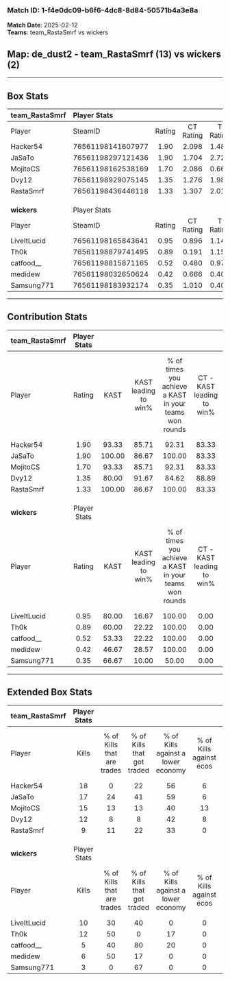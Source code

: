 ### Match ID: 1-f4e0dc09-b6f6-4dc8-8d84-50571b4a3e8a  
**Match Date**: 2025-02-12  
**Teams**: team_RastaSmrf vs wickers  

## **Map**: de_dust2 - team_RastaSmrf (13) vs wickers (2)  
---  

## Box Stats  

| **team_RastaSmrf** | Player Stats      |        |           |          |        |       |       |         |        |      |     |
| :- | :- | :-: | :-: | :-: | :-: | :-: | :-: | :-: | :-: | :-: | :-: |
| Player             | SteamID           | Rating | CT Rating | T Rating |  KAST  |  ADR  | Kills | Assists | Deaths | K/D  | HS% |
| Hacker54           | 76561198141607977 |  1.90  |   2.098   |  1.483   | 93.33  | 128.3 |  18   |    5    |   9    | 2.00 | 50  |
| JaSaTo             | 76561198297121436 |  1.90  |   1.704   |  2.728   | 100.00 | 103.6 |  17   |    2    |   6    | 2.83 | 64  |
| MojitoCS           | 76561198162538169 |  1.70  |   2.086   |  0.668   | 93.33  | 108.3 |  15   |    4    |   8    | 1.88 | 80  |
| Dvy12              | 76561198929075145 |  1.35  |   1.276   |  1.980   | 80.00  | 74.3  |  12   |    3    |   7    | 1.71 | 33  |
| RastaSmrf          | 76561198436446118 |  1.33  |   1.307   |  2.017   | 100.00 | 66.1  |   9   |    8    |   7    | 1.29 | 66  |
|                    |                   |        |           |          |        |       |       |         |        |      |     |
|                    |                   |        |           |          |        |       |       |         |        |      |     |
|                    |                   |        |           |          |        |       |       |         |        |      |     |
| **wickers**        | Player Stats      |        |           |          |        |       |       |         |        |      |     |
| Player             | SteamID           | Rating | CT Rating | T Rating |  KAST  |  ADR  | Kills | Assists | Deaths | K/D  | HS% |
| LiveItLucid        | 76561198165843641 |  0.95  |   0.896   |  1.142   | 80.00  | 61.4  |  10   |    4    |   14   | 0.71 | 50  |
| Th0k               | 76561198879741495 |  0.89  |   0.191   |  1.150   | 60.00  | 54.4  |  12   |    3    |   14   | 0.86 | 50  |
| catfood__          | 76561198815871165 |  0.52  |   0.480   |  0.977   | 53.33  | 78.1  |   5   |    5    |   14   | 0.36 | 40  |
| medidew            | 76561198032650624 |  0.42  |   0.666   |  0.405   | 46.67  | 60.4  |   6   |    2    |   15   | 0.40 | 50  |
| Samsung771         | 76561198183932174 |  0.35  |   1.010   |  0.407   | 66.67  | 40.3  |   3   |    5    |   15   | 0.20 | 66  |
---  

## Contribution Stats  

| **team_RastaSmrf** | Player Stats |        |                      |                                                        |                           |                                                             |                          |                                                            |
| :- | :-: | :-: | :-: | :-: | :-: | :-: | :-: | :-: |
| Player             |    Rating    |  KAST  | KAST leading to win% | % of times you achieve a KAST in your teams won rounds | CT - KAST leading to win% | CT - % of times you achieve a KAST in your teams won rounds | T - KAST leading to win% | T - % of times you achieve a KAST in your teams won rounds |
| Hacker54           |     1.90     | 93.33  |        85.71         |                         92.31                          |           83.33           |                           100.00                            |          100.00          |                           66.67                            |
| JaSaTo             |     1.90     | 100.00 |        86.67         |                         100.00                         |           83.33           |                           100.00                            |          100.00          |                           100.00                           |
| MojitoCS           |     1.70     | 93.33  |        85.71         |                         92.31                          |           83.33           |                           100.00                            |          100.00          |                           66.67                            |
| Dvy12              |     1.35     | 80.00  |        91.67         |                         84.62                          |           88.89           |                            80.00                            |          100.00          |                           100.00                           |
| RastaSmrf          |     1.33     | 100.00 |        86.67         |                         100.00                         |           83.33           |                           100.00                            |          100.00          |                           100.00                           |
|                    |              |        |                      |                                                        |                           |                                                             |                          |                                                            |
|                    |              |        |                      |                                                        |                           |                                                             |                          |                                                            |
|                    |              |        |                      |                                                        |                           |                                                             |                          |                                                            |
| **wickers**        | Player Stats |        |                      |                                                        |                           |                                                             |                          |                                                            |
| Player             |    Rating    |  KAST  | KAST leading to win% | % of times you achieve a KAST in your teams won rounds | CT - KAST leading to win% | CT - % of times you achieve a KAST in your teams won rounds | T - KAST leading to win% | T - % of times you achieve a KAST in your teams won rounds |
| LiveItLucid        |     0.95     | 80.00  |        16.67         |                         100.00                         |           0.00            |                            0.00                             |          20.00           |                           100.00                           |
| Th0k               |     0.89     | 60.00  |        22.22         |                         100.00                         |           0.00            |                            0.00                             |          25.00           |                           100.00                           |
| catfood__          |     0.52     | 53.33  |        22.22         |                         100.00                         |           0.00            |                            0.00                             |          25.00           |                           100.00                           |
| medidew            |     0.42     | 46.67  |        28.57         |                         100.00                         |           0.00            |                            0.00                             |          33.33           |                           100.00                           |
| Samsung771         |     0.35     | 66.67  |        10.00         |                         50.00                          |           0.00            |                            0.00                             |          12.50           |                           50.00                            |
---  

## Extended Box Stats  

| **team_RastaSmrf** | Player Stats |                            |                            |                                    |                         |                              |                                 |        |                             |                                     |                          |                               |                            |
| :- | :-: | :-: | :-: | :-: | :-: | :-: | :-: | :-: | :-: | :-: | :-: | :-: | :-: |
| Player             |    Kills     | % of Kills that are trades | % of Kills that got traded | % of Kills against a lower economy | % of Kills against ecos | % of Kills that are flawless | % of Kills that are close duels | Deaths | % of Deaths that get traded | % of Deaths against a lower economy | % of Deaths against ecos | % of Deaths that are flawless | % of Deaths that are close |
| Hacker54           |      18      |             0              |             22             |                 56                 |            6            |              67              |               17                |   9    |             22              |                 44                  |            0             |              44               |             0              |
| JaSaTo             |      17      |             24             |             41             |                 59                 |            6            |              41              |                6                |   6    |              0              |                 67                  |            17            |              100              |             0              |
| MojitoCS           |      15      |             13             |             13             |                 40                 |           13            |              67              |               13                |   8    |             38              |                 38                  |            0             |              75               |             0              |
| Dvy12              |      12      |             8              |             8              |                 42                 |            8            |              67              |                0                |   7    |             29              |                 57                  |            0             |              71               |             0              |
| RastaSmrf          |      9       |             11             |             22             |                 33                 |            0            |              67              |                0                |   7    |             43              |                 57                  |            0             |              43               |             0              |
|                    |              |                            |                            |                                    |                         |                              |                                 |        |                             |                                     |                          |                               |                            |
|                    |              |                            |                            |                                    |                         |                              |                                 |        |                             |                                     |                          |                               |                            |
|                    |              |                            |                            |                                    |                         |                              |                                 |        |                             |                                     |                          |                               |                            |
| **wickers**        | Player Stats |                            |                            |                                    |                         |                              |                                 |        |                             |                                     |                          |                               |                            |
| Player             |    Kills     | % of Kills that are trades | % of Kills that got traded | % of Kills against a lower economy | % of Kills against ecos | % of Kills that are flawless | % of Kills that are close duels | Deaths | % of Deaths that get traded | % of Deaths against a lower economy | % of Deaths against ecos | % of Deaths that are flawless | % of Deaths that are close |
| LiveItLucid        |      10      |             30             |             40             |                 0                  |            0            |              60              |                0                |   14   |             29              |                  0                  |            0             |              57               |             0              |
| Th0k               |      12      |             50             |             0              |                 17                 |            0            |              92              |                0                |   14   |             14              |                  7                  |            0             |              71               |             7              |
| catfood__          |      5       |             40             |             80             |                 20                 |            0            |              40              |                0                |   14   |             36              |                  7                  |            0             |              36               |             29             |
| medidew            |      6       |             50             |             17             |                 0                  |            0            |              67              |                0                |   15   |              7              |                  7                  |            0             |              60               |             7              |
| Samsung771         |      3       |             0              |             67             |                 0                  |            0            |              67              |                0                |   15   |             33              |                  7                  |            0             |              80               |             0              |
